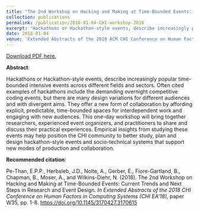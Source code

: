 ```yaml
---
title: "The 2nd Workshop on Hacking and Making at Time-Bounded Events: Current Trends and Next Steps in Research and Event Design"
collection: publications
permalink: /publication/2018-01-04-CHI-workshop-2018
excerpt: 'Hackathons or Hackathon-style events, describe increasingly popular time-bounded intensive events across different fields and sectors. Often cited examples of hackathons include the demanding overnight competitive coding events, but there are many design variations for different audiences and with divergent aims. They offer a new form of collaboration by affording explicit, predictable, time-bounded spaces for interdependent work and engaging with new audiences. This one-day workshop will bring together researchers, experienced event organizers, and practitioners to share and discuss their practical experiences. Empirical insights from studying these events may help position the CHI community to better study, plan and design hackathon-style events and socio-technical systems that support new modes of production and collaboration.'
date: 2018-01-04
venue: 'Extended Abstracts of the 2018 ACM CHI Conference on Human Factors in Computing Systems (ACM CHI&apos;18)'
---
```

[Download PDF here.](http://eipapa.github.io/files/CHI-workshop-2018.pdf)

**Abstract**: <p>Hackathons or Hackathon-style events, describe increasingly popular time-bounded intensive events across different fields and sectors. Often cited examples of hackathons include the demanding overnight competitive coding events, but there are many design variations for different audiences and with divergent aims. They offer a new form of collaboration by affording explicit, predictable, time-bounded spaces for interdependent work and engaging with new audiences. This one-day workshop will bring together researchers, experienced event organizers, and practitioners to share and discuss their practical experiences. Empirical insights from studying these events may help position the CHI community to better study, plan and design hackathon-style events and socio-technical systems that support new modes of production and collaboration.</p>

**Recommended citation**: <p>Pe-Than, E.P.P., Herbsleb, J.D., Nolte, A., Gerber, E., Fiore-Gartland, B., Chapman, B., Moser, A., and Wilkins-Diehr, N. (2018). The 2nd Workshop on Hacking and Making at Time-Bounded Events: Current Trends and Next Steps in Research and Event Design. <i>In Extended Abstracts of the 2018 CHI Conference on Human Factors in Computing Systems (CHI EA'18), </i>paper W35, pp. 1-8. https://doi.org/10.1145/3170427.3170615</p>
